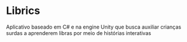 # Librics

Aplicativo baseado em C# e na engine Unity que busca auxiliar crianças surdas a aprenderem libras por meio de histórias interativas
